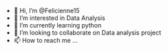 - 👋 Hi, I’m @Felicienne15
- 👀 I’m interested in Data Analysis
- 🌱 I’m currently learning python
- 💞️ I’m looking to collaborate on Data analysis project 
- 📫 How to reach me ...

<!---
Felicienne15/Felicienne15 is a ✨ special ✨ repository because its `README.md` (this file) appears on your GitHub profile.
You can click the Preview link to take a look at your changes.
--->
